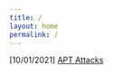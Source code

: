 ```yaml
---
title: /
layout: home
permalink: /
---
```


[10/01/2021] [APT Attacks](https://sekret-sys.github.io/posts/apt-attacks.html)
